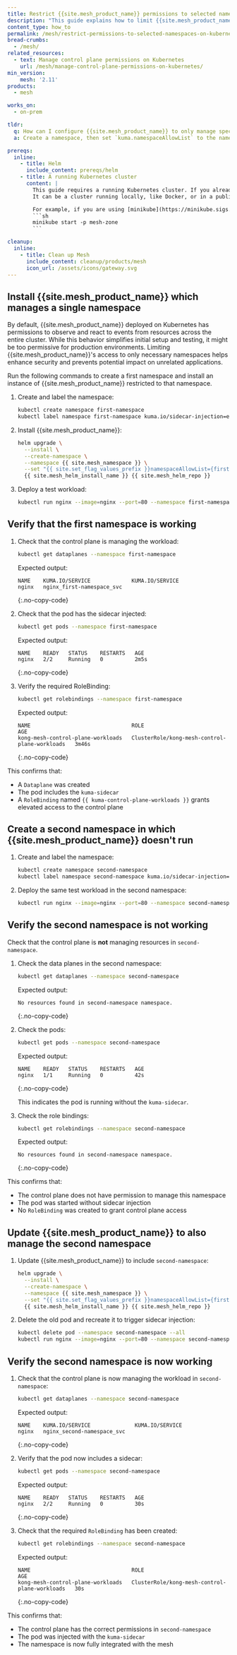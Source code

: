 ```yaml
---
title: Restrict {{site.mesh_product_name}} permissions to selected namespaces on Kubernetes
description: "This guide explains how to limit {{site.mesh_product_name}} to specific namespaces, giving you greater control over security and resource management."
content_type: how_to
permalink: /mesh/restrict-permissions-to-selected-namespaces-on-kubernetes/
bread-crumbs: 
  - /mesh/
related_resources: 
  - text: Manage control plane permissions on Kubernetes
    url: /mesh/manage-control-plane-permissions-on-kubernetes/
min_version:
    mesh: '2.11'
products:
  - mesh

works_on:
  - on-prem

tldr:
  q: How can I configure {{site.mesh_product_name}} to only manage specific namespaces?
  a: Create a namespace, then set `kuma.namespaceAllowList` to the name of the namespace to use when installing {{site.mesh_product_name}}.

prereqs:
  inline:
    - title: Helm
      include_content: prereqs/helm
    - title: A running Kubernetes cluster
      content: |
        This guide requires a running Kubernetes cluster. If you already have a Kubernetes cluster running, you can skip this step. 
        It can be a cluster running locally, like Docker, or in a public cloud like AWS EKS, GCP GKE, etc.

        For example, if you are using [minikube](https://minikube.sigs.k8s.io/docs/):
        ```sh
        minikube start -p mesh-zone
        ```

cleanup:
  inline:
    - title: Clean up Mesh
      include_content: cleanup/products/mesh
      icon_url: /assets/icons/gateway.svg
---
```



## Install {{site.mesh_product_name}} which manages a single namespace

By default, {{site.mesh_product_name}} deployed on Kubernetes has permissions to observe and react to events from resources across the entire cluster. While this behavior simplifies initial setup and testing, it might be too permissive for production environments. Limiting {{site.mesh_product_name}}'s access to only necessary namespaces helps enhance security and prevents potential impact on unrelated applications.

Run the following commands to create a first namespace and install an instance of {{site.mesh_product_name}} restricted to that namespace.

1. Create and label the namespace:
   ```bash
   kubectl create namespace first-namespace
   kubectl label namespace first-namespace kuma.io/sidecar-injection=enabled
   ```

1. Install {{site.mesh_product_name}}:
   ```bash
   helm upgrade \
     --install \
     --create-namespace \
     --namespace {{ site.mesh_namespace }} \
     --set "{{ site.set_flag_values_prefix }}namespaceAllowList={first-namespace}" \
     {{ site.mesh_helm_install_name }} {{ site.mesh_helm_repo }}
   ```

1. Deploy a test workload:
   ```bash
   kubectl run nginx --image=nginx --port=80 --namespace first-namespace
   ```

## Verify that the first namespace is working

1. Check that the control plane is managing the workload:
   ```bash
   kubectl get dataplanes --namespace first-namespace
   ```

   Expected output:
   ```
   NAME    KUMA.IO/SERVICE             KUMA.IO/SERVICE
   nginx   nginx_first-namespace_svc
   ```
   {:.no-copy-code}

1. Check that the pod has the sidecar injected:

   ```bash
   kubectl get pods --namespace first-namespace
   ```

   Expected output:
   ```
   NAME    READY   STATUS    RESTARTS   AGE
   nginx   2/2     Running   0          2m5s
   ```
   {:.no-copy-code}

1. Verify the required RoleBinding:

   ```bash
   kubectl get rolebindings --namespace first-namespace
   ```

   Expected output:
   ```
   NAME                                ROLE                                            AGE
   kong-mesh-control-plane-workloads   ClusterRole/kong-mesh-control-plane-workloads   3m46s
   ```
   {:.no-copy-code}

This confirms that:

* A `Dataplane` was created
* The pod includes the `kuma-sidecar`
* A `RoleBinding` named `{{ kuma-control-plane-workloads }}` grants elevated access to the control plane

## Create a second namespace in which {{site.mesh_product_name}} doesn't run

1. Create and label the namespace:
   ```bash
   kubectl create namespace second-namespace
   kubectl label namespace second-namespace kuma.io/sidecar-injection=enabled
   ```

1. Deploy the same test workload in the second namespace:
   ```bash
   kubectl run nginx --image=nginx --port=80 --namespace second-namespace
   ```

## Verify the second namespace is not working

Check that the control plane is **not** managing resources in `second-namespace`.

1. Check the data planes in the second namespace:
   ```bash
   kubectl get dataplanes --namespace second-namespace
   ```

   Expected output:
   ```
   No resources found in second-namespace namespace.
   ```
   {:.no-copy-code}

1. Check the pods: 
   ```bash
   kubectl get pods --namespace second-namespace
   ```

   Expected output:
   ```
   NAME    READY   STATUS    RESTARTS   AGE
   nginx   1/1     Running   0          42s
   ```
   {:.no-copy-code}

   This indicates the pod is running without the `kuma-sidecar`.

1. Check the role bindings:
   ```bash
   kubectl get rolebindings --namespace second-namespace
   ```

   Expected output:
   ```
   No resources found in second-namespace namespace.
   ```
   {:.no-copy-code}

This confirms that:
* The control plane does not have permission to manage this namespace
* The pod was started without sidecar injection
* No `RoleBinding` was created to grant control plane access

## Update {{site.mesh_product_name}} to also manage the second namespace

1. Update {{site.mesh_product_name}} to include `second-namespace`:
   ```bash
   helm upgrade \
     --install \
     --create-namespace \
     --namespace {{ site.mesh_namespace }} \
     --set "{{ site.set_flag_values_prefix }}namespaceAllowList={first-namespace,second-namespace}" \
     {{ site.mesh_helm_install_name }} {{ site.mesh_helm_repo }}
   ```

1. Delete the old pod and recreate it to trigger sidecar injection:
   ```bash
   kubectl delete pod --namespace second-namespace --all
   kubectl run nginx --image=nginx --port=80 --namespace second-namespace
   ```

## Verify the second namespace is now working

1. Check that the control plane is now managing the workload in `second-namespace`:
   ```bash
   kubectl get dataplanes --namespace second-namespace
   ```

   Expected output:
   ```
   NAME    KUMA.IO/SERVICE              KUMA.IO/SERVICE
   nginx   nginx_second-namespace_svc   
   ```
   {:.no-copy-code}

1. Verify that the pod now includes a sidecar:
   ```bash
   kubectl get pods --namespace second-namespace
   ```

   Expected output:
   ```
   NAME    READY   STATUS    RESTARTS   AGE
   nginx   2/2     Running   0          30s
   ```
   {:.no-copy-code}

1. Check that the required `RoleBinding` has been created:
   ```bash
   kubectl get rolebindings --namespace second-namespace
   ```

   Expected output:
   ```
   NAME                                ROLE                                            AGE
   kong-mesh-control-plane-workloads   ClusterRole/kong-mesh-control-plane-workloads   30s
   ```
   {:.no-copy-code}

This confirms that:

* The control plane has the correct permissions in `second-namespace`
* The pod was injected with the `kuma-sidecar`
* The namespace is now fully integrated with the mesh
